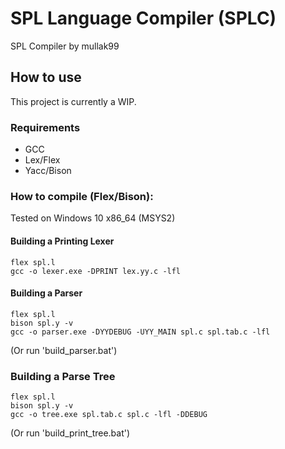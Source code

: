 # SPL Language Compiler (SPLC)

SPL Compiler by mullak99

## How to use

This project is currently a WIP.

### Requirements
- GCC
- Lex/Flex
- Yacc/Bison

### How to compile (Flex/Bison):

Tested on Windows 10 x86_64 (MSYS2)

#### Building a Printing Lexer

```
flex spl.l
gcc -o lexer.exe -DPRINT lex.yy.c -lfl
```

#### Building a Parser

```
flex spl.l
bison spl.y -v
gcc -o parser.exe -DYYDEBUG -UYY_MAIN spl.c spl.tab.c -lfl
```
(Or run 'build_parser.bat')


### Building a Parse Tree

```
flex spl.l
bison spl.y -v
gcc -o tree.exe spl.tab.c spl.c -lfl -DDEBUG
```
(Or run 'build_print_tree.bat')